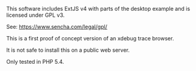 This software includes ExtJS v4 with parts of the desktop example and is licensed under GPL v3.

See: https://www.sencha.com/legal/gpl/

This is a first proof of concept version of an xdebug trace browser.

It is not safe to install this on a public web server.

Only tested in PHP 5.4.
